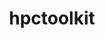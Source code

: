 ---
title: "hpctoolkit"
layout: cache
categories: [package, develop]
meta: {"compilers": ["gcc@11.4.0", "intel-oneapi-compilers@2025.1.0"], "num_specs": 52, "num_specs_by_stack": {"e4s": 24, "e4s-neoverse-v2": 14, "e4s-oneapi": 7, "e4s-rocm-external": 7, "root": 52}, "oss": ["ubuntu22.04"], "platforms": ["linux"], "stacks": ["e4s", "e4s-neoverse-v2", "e4s-oneapi", "e4s-rocm-external", "root"], "targets": ["neoverse_v2", "x86_64_v3"], "versions": ["2024.01.1"]}
spec_details: [{"compiler": "gcc@11.4.0", "hash": "44vg6fi7w6mmplreaqoxuuajoo6rrjbb", "os": "ubuntu22.04", "platform": "linux", "size": "-", "stacks": ["e4s", "root"], "target": "x86_64_v3", "variants": ["build_system=autotools", "~cray", "+cuda", "~debug", "~level_zero", "+mpi", "~opencl", "+papi", "~python", "~rocm", "+viewer"], "versions": ["2024.01.1"]}, {"compiler": "gcc@11.4.0", "hash": "4fzzr77a7iuil3srsaezvevnn5omnqmj", "os": "ubuntu22.04", "platform": "linux", "size": "-", "stacks": ["e4s-neoverse-v2", "root"], "target": "neoverse_v2", "variants": ["build_system=autotools", "~cray", "+cuda", "~debug", "~level_zero", "+mpi", "~opencl", "+papi", "~python", "~rocm", "+viewer"], "versions": ["2024.01.1"]}, {"compiler": "gcc@11.4.0", "hash": "55ntaov4kc62bq5rfktxjsqoqbvipmjz", "os": "ubuntu22.04", "platform": "linux", "size": "-", "stacks": ["e4s", "root"], "target": "x86_64_v3", "variants": ["build_system=autotools", "~cray", "+cuda", "~debug", "~level_zero", "+mpi", "~opencl", "+papi", "~python", "~rocm", "+viewer"], "versions": ["2024.01.1"]}, {"compiler": "gcc@11.4.0", "hash": "5a2saing4td4omj5zo27tl42umkcsph2", "os": "ubuntu22.04", "platform": "linux", "size": "-", "stacks": ["e4s", "root"], "target": "x86_64_v3", "variants": ["build_system=autotools", "~cray", "~cuda", "~debug", "~level_zero", "+mpi", "~opencl", "+papi", "patches:=cfbd41a", "~python", "+rocm", "+viewer"], "versions": ["2024.01.1"]}, {"compiler": "gcc@11.4.0", "hash": "7iyvxeeudtjoiiycbjn62lhn27atztrj", "os": "ubuntu22.04", "platform": "linux", "size": "-", "stacks": ["e4s-neoverse-v2", "root"], "target": "neoverse_v2", "variants": ["build_system=autotools", "~cray", "~cuda", "~debug", "~level_zero", "+mpi", "~opencl", "+papi", "~python", "~rocm", "+viewer"], "versions": ["2024.01.1"]}, {"compiler": "gcc@11.4.0", "hash": "acn3ykt4oegwf2jqzchljmnychl2fj7z", "os": "ubuntu22.04", "platform": "linux", "size": "-", "stacks": ["e4s", "root"], "target": "x86_64_v3", "variants": ["build_system=autotools", "~cray", "~cuda", "~debug", "~level_zero", "+mpi", "~opencl", "+papi", "~python", "~rocm", "+viewer"], "versions": ["2024.01.1"]}, {"compiler": "gcc@11.4.0", "hash": "bdvsfmanrhw2zfbe5a74hewnrs7mexcp", "os": "ubuntu22.04", "platform": "linux", "size": "-", "stacks": ["e4s", "root"], "target": "x86_64_v3", "variants": ["build_system=autotools", "~cray", "~cuda", "~debug", "~level_zero", "+mpi", "~opencl", "+papi", "patches:=cfbd41a", "~python", "+rocm", "+viewer"], "versions": ["2024.01.1"]}, {"compiler": "gcc@11.4.0", "hash": "bpjdvx2u2xwbodvabxs2qsomiih4tlh7", "os": "ubuntu22.04", "platform": "linux", "size": "-", "stacks": ["e4s-rocm-external", "root"], "target": "x86_64_v3", "variants": ["build_system=autotools", "~cray", "~cuda", "~debug", "~level_zero", "+mpi", "~opencl", "+papi", "patches:=cfbd41a", "~python", "+rocm", "+viewer"], "versions": ["2024.01.1"]}, {"compiler": "gcc@11.4.0", "hash": "breqdxovewx7eebxhhz62je6hggn5c6d", "os": "ubuntu22.04", "platform": "linux", "size": "-", "stacks": ["e4s", "root"], "target": "x86_64_v3", "variants": ["build_system=autotools", "~cray", "~cuda", "~debug", "~level_zero", "+mpi", "~opencl", "+papi", "~python", "~rocm", "+viewer"], "versions": ["2024.01.1"]}, {"compiler": "gcc@11.4.0", "hash": "ctjn5kxcwmivkwudpvxfpvwknaykc7p6", "os": "ubuntu22.04", "platform": "linux", "size": "-", "stacks": ["e4s-neoverse-v2", "root"], "target": "neoverse_v2", "variants": ["build_system=autotools", "~cray", "+cuda", "~debug", "~level_zero", "+mpi", "~opencl", "+papi", "~python", "~rocm", "+viewer"], "versions": ["2024.01.1"]}, {"compiler": "gcc@11.4.0", "hash": "dbg6uy257efisruzsyu5zagbjtjq7aby", "os": "ubuntu22.04", "platform": "linux", "size": "-", "stacks": ["e4s", "root"], "target": "x86_64_v3", "variants": ["build_system=autotools", "~cray", "~cuda", "~debug", "~level_zero", "+mpi", "~opencl", "+papi", "patches:=cfbd41a", "~python", "+rocm", "+viewer"], "versions": ["2024.01.1"]}, {"compiler": "gcc@11.4.0", "hash": "dsywlnazmwge2n3ucbqxrpqxzsjkmhu5", "os": "ubuntu22.04", "platform": "linux", "size": "-", "stacks": ["e4s-neoverse-v2", "root"], "target": "neoverse_v2", "variants": ["build_system=autotools", "~cray", "~cuda", "~debug", "~level_zero", "+mpi", "~opencl", "+papi", "~python", "~rocm", "+viewer"], "versions": ["2024.01.1"]}, {"compiler": "gcc@11.4.0", "hash": "f6eoolphziz5zviib4glhnvqgerqmvve", "os": "ubuntu22.04", "platform": "linux", "size": "-", "stacks": ["e4s-neoverse-v2", "root"], "target": "neoverse_v2", "variants": ["build_system=autotools", "~cray", "+cuda", "~debug", "~level_zero", "+mpi", "~opencl", "+papi", "~python", "~rocm", "+viewer"], "versions": ["2024.01.1"]}, {"compiler": "gcc@11.4.0", "hash": "fvus3b5yzbfjm4fobfhtphfb6m56pfei", "os": "ubuntu22.04", "platform": "linux", "size": "-", "stacks": ["e4s", "root"], "target": "x86_64_v3", "variants": ["build_system=autotools", "~cray", "~cuda", "~debug", "~level_zero", "+mpi", "~opencl", "+papi", "~python", "~rocm", "+viewer"], "versions": ["2024.01.1"]}, {"compiler": "gcc@11.4.0", "hash": "gxonaxzhe4b4lla3ghuaugumzdqfrag6", "os": "ubuntu22.04", "platform": "linux", "size": "-", "stacks": ["e4s", "root"], "target": "x86_64_v3", "variants": ["build_system=autotools", "~cray", "~cuda", "~debug", "~level_zero", "+mpi", "~opencl", "+papi", "patches:=cfbd41a", "~python", "+rocm", "+viewer"], "versions": ["2024.01.1"]}, {"compiler": "gcc@11.4.0", "hash": "hkpl7czca6u4zzay2h7ejzcc5qwba7w6", "os": "ubuntu22.04", "platform": "linux", "size": "-", "stacks": ["e4s-neoverse-v2", "root"], "target": "neoverse_v2", "variants": ["build_system=autotools", "~cray", "~cuda", "~debug", "~level_zero", "+mpi", "~opencl", "+papi", "~python", "~rocm", "+viewer"], "versions": ["2024.01.1"]}, {"compiler": "gcc@11.4.0", "hash": "hya23e4djk2hipoqicuy6urddux22pjh", "os": "ubuntu22.04", "platform": "linux", "size": "-", "stacks": ["e4s-rocm-external", "root"], "target": "x86_64_v3", "variants": ["build_system=autotools", "~cray", "~cuda", "~debug", "~level_zero", "+mpi", "~opencl", "+papi", "patches:=cfbd41a", "~python", "+rocm", "+viewer"], "versions": ["2024.01.1"]}, {"compiler": "gcc@11.4.0", "hash": "hyv33sfzrtbe6woyvwx5zwckk2likkfa", "os": "ubuntu22.04", "platform": "linux", "size": "-", "stacks": ["e4s-neoverse-v2", "root"], "target": "neoverse_v2", "variants": ["build_system=autotools", "~cray", "~cuda", "~debug", "~level_zero", "+mpi", "~opencl", "+papi", "~python", "~rocm", "+viewer"], "versions": ["2024.01.1"]}, {"compiler": "gcc@11.4.0", "hash": "iy2h6a3xj3vo7bo6mby6g4vw4c6i6mme", "os": "ubuntu22.04", "platform": "linux", "size": "-", "stacks": ["e4s", "root"], "target": "x86_64_v3", "variants": ["build_system=autotools", "~cray", "+cuda", "~debug", "~level_zero", "+mpi", "~opencl", "+papi", "~python", "~rocm", "+viewer"], "versions": ["2024.01.1"]}, {"compiler": "gcc@11.4.0", "hash": "judbusd7ddnqsevwqgvl5khze6pzwnev", "os": "ubuntu22.04", "platform": "linux", "size": "-", "stacks": ["e4s", "root"], "target": "x86_64_v3", "variants": ["build_system=autotools", "~cray", "+cuda", "~debug", "~level_zero", "+mpi", "~opencl", "+papi", "~python", "~rocm", "+viewer"], "versions": ["2024.01.1"]}, {"compiler": "gcc@11.4.0", "hash": "k4ejpzpb7bfjkvo552ws7zwkwr4vkttu", "os": "ubuntu22.04", "platform": "linux", "size": "-", "stacks": ["e4s-rocm-external", "root"], "target": "x86_64_v3", "variants": ["build_system=autotools", "~cray", "~cuda", "~debug", "~level_zero", "+mpi", "~opencl", "+papi", "patches:=cfbd41a", "~python", "+rocm", "+viewer"], "versions": ["2024.01.1"]}, {"compiler": "intel-oneapi-compilers@2025.1.0", "hash": "khlchkzkcpawf5kjwlza5nxomnlx5vvh", "os": "ubuntu22.04", "platform": "linux", "size": "-", "stacks": ["e4s-oneapi", "root"], "target": "x86_64_v3", "variants": ["build_system=autotools", "~cray", "~cuda", "~debug", "~level_zero", "+mpi", "~opencl", "+papi", "~python", "~rocm", "+viewer"], "versions": ["2024.01.1"]}, {"compiler": "intel-oneapi-compilers@2025.1.0", "hash": "ktqt6mrwn2rmyibbkn24axlyuhy7nggo", "os": "ubuntu22.04", "platform": "linux", "size": "-", "stacks": ["e4s-oneapi", "root"], "target": "x86_64_v3", "variants": ["build_system=autotools", "~cray", "~cuda", "~debug", "~level_zero", "+mpi", "~opencl", "+papi", "~python", "~rocm", "+viewer"], "versions": ["2024.01.1"]}, {"compiler": "gcc@11.4.0", "hash": "lwowc3puixg6di4bewbdvr5eyu67xa55", "os": "ubuntu22.04", "platform": "linux", "size": "-", "stacks": ["e4s-neoverse-v2", "root"], "target": "neoverse_v2", "variants": ["build_system=autotools", "~cray", "~cuda", "~debug", "~level_zero", "+mpi", "~opencl", "+papi", "~python", "~rocm", "+viewer"], "versions": ["2024.01.1"]}, {"compiler": "intel-oneapi-compilers@2025.1.0", "hash": "m6usy6l7fvnlgndyyq2pi634qqfcitra", "os": "ubuntu22.04", "platform": "linux", "size": "-", "stacks": ["e4s-oneapi", "root"], "target": "x86_64_v3", "variants": ["build_system=autotools", "~cray", "~cuda", "~debug", "~level_zero", "+mpi", "~opencl", "+papi", "~python", "~rocm", "+viewer"], "versions": ["2024.01.1"]}, {"compiler": "intel-oneapi-compilers@2025.1.0", "hash": "ni64pxmbfw6wtqunk5kw2pl7p5u64wnt", "os": "ubuntu22.04", "platform": "linux", "size": "-", "stacks": ["e4s-oneapi", "root"], "target": "x86_64_v3", "variants": ["build_system=autotools", "~cray", "~cuda", "~debug", "~level_zero", "+mpi", "~opencl", "+papi", "~python", "~rocm", "+viewer"], "versions": ["2024.01.1"]}, {"compiler": "gcc@11.4.0", "hash": "nkszyzje3v5njlygwgs2sro6sbxobdfp", "os": "ubuntu22.04", "platform": "linux", "size": "-", "stacks": ["e4s", "root"], "target": "x86_64_v3", "variants": ["build_system=autotools", "~cray", "~cuda", "~debug", "~level_zero", "+mpi", "~opencl", "+papi", "patches:=cfbd41a", "~python", "+rocm", "+viewer"], "versions": ["2024.01.1"]}, {"compiler": "gcc@11.4.0", "hash": "npsexccrjj3ivodgotm6grdqwmeduhiq", "os": "ubuntu22.04", "platform": "linux", "size": "-", "stacks": ["e4s-rocm-external", "root"], "target": "x86_64_v3", "variants": ["build_system=autotools", "~cray", "~cuda", "~debug", "~level_zero", "+mpi", "~opencl", "+papi", "patches:=cfbd41a", "~python", "+rocm", "+viewer"], "versions": ["2024.01.1"]}, {"compiler": "gcc@11.4.0", "hash": "nubjrwiaq7oa73alrq4qrit2b5n6ym4k", "os": "ubuntu22.04", "platform": "linux", "size": "-", "stacks": ["e4s-rocm-external", "root"], "target": "x86_64_v3", "variants": ["build_system=autotools", "~cray", "~cuda", "~debug", "~level_zero", "+mpi", "~opencl", "+papi", "patches:=cfbd41a", "~python", "+rocm", "+viewer"], "versions": ["2024.01.1"]}, {"compiler": "gcc@11.4.0", "hash": "qxd5en24qljyy2jxr4kmvt3gqot6vhze", "os": "ubuntu22.04", "platform": "linux", "size": "-", "stacks": ["e4s", "root"], "target": "x86_64_v3", "variants": ["build_system=autotools", "~cray", "~cuda", "~debug", "~level_zero", "+mpi", "~opencl", "+papi", "patches:=cfbd41a", "~python", "+rocm", "+viewer"], "versions": ["2024.01.1"]}, {"compiler": "gcc@11.4.0", "hash": "r5wlmy7rub4fsdrcm3glwy7fiuwxfsxm", "os": "ubuntu22.04", "platform": "linux", "size": "-", "stacks": ["e4s-rocm-external", "root"], "target": "x86_64_v3", "variants": ["build_system=autotools", "~cray", "~cuda", "~debug", "~level_zero", "+mpi", "~opencl", "+papi", "patches:=cfbd41a", "~python", "+rocm", "+viewer"], "versions": ["2024.01.1"]}, {"compiler": "gcc@11.4.0", "hash": "raxhb6a5xuu4yysquwkuiuxh5x4az2ok", "os": "ubuntu22.04", "platform": "linux", "size": "-", "stacks": ["e4s", "root"], "target": "x86_64_v3", "variants": ["build_system=autotools", "~cray", "+cuda", "~debug", "~level_zero", "+mpi", "~opencl", "+papi", "~python", "~rocm", "+viewer"], "versions": ["2024.01.1"]}, {"compiler": "gcc@11.4.0", "hash": "rnk6fqr6s74irmmrp563hp62sjug27c7", "os": "ubuntu22.04", "platform": "linux", "size": "-", "stacks": ["e4s-neoverse-v2", "root"], "target": "neoverse_v2", "variants": ["build_system=autotools", "~cray", "+cuda", "~debug", "~level_zero", "+mpi", "~opencl", "+papi", "~python", "~rocm", "+viewer"], "versions": ["2024.01.1"]}, {"compiler": "gcc@11.4.0", "hash": "t57rbcwmw65aq5c7awy65fac5lmrsdqy", "os": "ubuntu22.04", "platform": "linux", "size": "-", "stacks": ["e4s", "root"], "target": "x86_64_v3", "variants": ["build_system=autotools", "~cray", "~cuda", "~debug", "~level_zero", "+mpi", "~opencl", "+papi", "patches:=cfbd41a", "~python", "+rocm", "+viewer"], "versions": ["2024.01.1"]}, {"compiler": "gcc@11.4.0", "hash": "tydsagcerze3rvglele7evqlroglaznl", "os": "ubuntu22.04", "platform": "linux", "size": "-", "stacks": ["e4s", "root"], "target": "x86_64_v3", "variants": ["build_system=autotools", "~cray", "~cuda", "~debug", "~level_zero", "+mpi", "~opencl", "+papi", "~python", "~rocm", "+viewer"], "versions": ["2024.01.1"]}, {"compiler": "gcc@11.4.0", "hash": "uqv7p6vqtpc77x7v7uslnwddkibvr2ui", "os": "ubuntu22.04", "platform": "linux", "size": "-", "stacks": ["e4s", "root"], "target": "x86_64_v3", "variants": ["build_system=autotools", "~cray", "~cuda", "~debug", "~level_zero", "+mpi", "~opencl", "+papi", "patches:=cfbd41a", "~python", "+rocm", "+viewer"], "versions": ["2024.01.1"]}, {"compiler": "gcc@11.4.0", "hash": "uyiwcma7euxgzzxtja6c7h3ldhijt2sv", "os": "ubuntu22.04", "platform": "linux", "size": "-", "stacks": ["e4s-neoverse-v2", "root"], "target": "neoverse_v2", "variants": ["build_system=autotools", "~cray", "+cuda", "~debug", "~level_zero", "+mpi", "~opencl", "+papi", "~python", "~rocm", "+viewer"], "versions": ["2024.01.1"]}, {"compiler": "intel-oneapi-compilers@2025.1.0", "hash": "vipuu64bqim3chpu2imori26f5a5p26y", "os": "ubuntu22.04", "platform": "linux", "size": "-", "stacks": ["e4s-oneapi", "root"], "target": "x86_64_v3", "variants": ["build_system=autotools", "~cray", "~cuda", "~debug", "~level_zero", "+mpi", "~opencl", "+papi", "~python", "~rocm", "+viewer"], "versions": ["2024.01.1"]}, {"compiler": "gcc@11.4.0", "hash": "w53ntdvjsosjzff6qxi3vyxp5ulfs4fr", "os": "ubuntu22.04", "platform": "linux", "size": "-", "stacks": ["e4s-neoverse-v2", "root"], "target": "neoverse_v2", "variants": ["build_system=autotools", "~cray", "~cuda", "~debug", "~level_zero", "+mpi", "~opencl", "+papi", "~python", "~rocm", "+viewer"], "versions": ["2024.01.1"]}, {"compiler": "gcc@11.4.0", "hash": "wibuq3cjncy4uhl57skhac6phrn5isnz", "os": "ubuntu22.04", "platform": "linux", "size": "-", "stacks": ["e4s", "root"], "target": "x86_64_v3", "variants": ["build_system=autotools", "~cray", "+cuda", "~debug", "~level_zero", "+mpi", "~opencl", "+papi", "~python", "~rocm", "+viewer"], "versions": ["2024.01.1"]}, {"compiler": "intel-oneapi-compilers@2025.1.0", "hash": "wn5mg2lq25suxvnd2bhuyvo7brds4jnp", "os": "ubuntu22.04", "platform": "linux", "size": "-", "stacks": ["e4s-oneapi", "root"], "target": "x86_64_v3", "variants": ["build_system=autotools", "~cray", "~cuda", "~debug", "~level_zero", "+mpi", "~opencl", "+papi", "~python", "~rocm", "+viewer"], "versions": ["2024.01.1"]}, {"compiler": "gcc@11.4.0", "hash": "xnn3al45vgogqteellascw3isbufet4e", "os": "ubuntu22.04", "platform": "linux", "size": "-", "stacks": ["e4s", "root"], "target": "x86_64_v3", "variants": ["build_system=autotools", "~cray", "~cuda", "~debug", "~level_zero", "+mpi", "~opencl", "+papi", "~python", "~rocm", "+viewer"], "versions": ["2024.01.1"]}, {"compiler": "intel-oneapi-compilers@2025.1.0", "hash": "xza7t2kuvbh3fsoh3nhhi5x6gy7mnc2g", "os": "ubuntu22.04", "platform": "linux", "size": "-", "stacks": ["e4s-oneapi", "root"], "target": "x86_64_v3", "variants": ["build_system=autotools", "~cray", "~cuda", "~debug", "~level_zero", "+mpi", "~opencl", "+papi", "~python", "~rocm", "+viewer"], "versions": ["2024.01.1"]}, {"compiler": "gcc@11.4.0", "hash": "y3hi4gs6pia5vzjcg3rf7w56wl7jaetm", "os": "ubuntu22.04", "platform": "linux", "size": "-", "stacks": ["e4s", "root"], "target": "x86_64_v3", "variants": ["build_system=autotools", "~cray", "~cuda", "~debug", "~level_zero", "+mpi", "~opencl", "+papi", "~python", "~rocm", "+viewer"], "versions": ["2024.01.1"]}, {"compiler": "gcc@11.4.0", "hash": "y4ztuelomfcnq5cpegnqtzyzbhpoz2jt", "os": "ubuntu22.04", "platform": "linux", "size": "-", "stacks": ["e4s", "root"], "target": "x86_64_v3", "variants": ["build_system=autotools", "~cray", "+cuda", "~debug", "~level_zero", "+mpi", "~opencl", "+papi", "~python", "~rocm", "+viewer"], "versions": ["2024.01.1"]}, {"compiler": "gcc@11.4.0", "hash": "ybwv7pnd2umb6dpcf5yrj6ng4jn55eus", "os": "ubuntu22.04", "platform": "linux", "size": "-", "stacks": ["e4s-neoverse-v2", "root"], "target": "neoverse_v2", "variants": ["build_system=autotools", "~cray", "+cuda", "~debug", "~level_zero", "+mpi", "~opencl", "+papi", "~python", "~rocm", "+viewer"], "versions": ["2024.01.1"]}, {"compiler": "gcc@11.4.0", "hash": "yilylvu5e2duzerumb56clkoenza67vc", "os": "ubuntu22.04", "platform": "linux", "size": "-", "stacks": ["e4s-neoverse-v2", "root"], "target": "neoverse_v2", "variants": ["build_system=autotools", "~cray", "+cuda", "~debug", "~level_zero", "+mpi", "~opencl", "+papi", "~python", "~rocm", "+viewer"], "versions": ["2024.01.1"]}, {"compiler": "gcc@11.4.0", "hash": "yorduj3fjp2ptydsl6ly2vshoghfo6xm", "os": "ubuntu22.04", "platform": "linux", "size": "-", "stacks": ["e4s", "root"], "target": "x86_64_v3", "variants": ["build_system=autotools", "~cray", "~cuda", "~debug", "~level_zero", "+mpi", "~opencl", "+papi", "patches:=cfbd41a", "~python", "+rocm", "+viewer"], "versions": ["2024.01.1"]}, {"compiler": "gcc@11.4.0", "hash": "z3izrsufoj5s6xifnslzjecerporjg3y", "os": "ubuntu22.04", "platform": "linux", "size": "-", "stacks": ["e4s-neoverse-v2", "root"], "target": "neoverse_v2", "variants": ["build_system=autotools", "~cray", "~cuda", "~debug", "~level_zero", "+mpi", "~opencl", "+papi", "~python", "~rocm", "+viewer"], "versions": ["2024.01.1"]}, {"compiler": "gcc@11.4.0", "hash": "zcbyiqgwgrpqsyyoy3zmqjha2unr35g2", "os": "ubuntu22.04", "platform": "linux", "size": "-", "stacks": ["e4s-rocm-external", "root"], "target": "x86_64_v3", "variants": ["build_system=autotools", "~cray", "~cuda", "~debug", "~level_zero", "+mpi", "~opencl", "+papi", "patches:=cfbd41a", "~python", "+rocm", "+viewer"], "versions": ["2024.01.1"]}, {"compiler": "gcc@11.4.0", "hash": "zjahwm6z2zecrykcdt3ttxqkcdrwpmqc", "os": "ubuntu22.04", "platform": "linux", "size": "-", "stacks": ["e4s", "root"], "target": "x86_64_v3", "variants": ["build_system=autotools", "~cray", "~cuda", "~debug", "~level_zero", "+mpi", "~opencl", "+papi", "~python", "~rocm", "+viewer"], "versions": ["2024.01.1"]}, {"compiler": "gcc@11.4.0", "hash": "zlinxwxbebh4srv5n5ig2fdy3uaohcjz", "os": "ubuntu22.04", "platform": "linux", "size": "-", "stacks": ["e4s", "root"], "target": "x86_64_v3", "variants": ["build_system=autotools", "~cray", "~cuda", "~debug", "~level_zero", "+mpi", "~opencl", "+papi", "patches:=cfbd41a", "~python", "+rocm", "+viewer"], "versions": ["2024.01.1"]}]
---